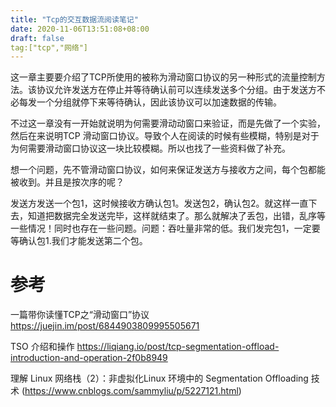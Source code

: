 ```yaml
---
title: "Tcp的交互数据流阅读笔记"
date: 2020-11-06T13:51:08+08:00
draft: false
tag:["tcp","网络"]
---
```


这一章主要要介绍了TCP所使用的被称为滑动窗口协议的另一种形式的流量控制方法。该协议允许发送方在停止并等待确认前可以连续发送多个分组。由于发送方不必每发一个分组就停下来等待确认，因此该协议可以加速数据的传输。

不过这一章没有一开始就说明为何需要滑动动窗口来验证，而是先做了一个实验，然后在来说明TCP 滑动窗口协议。导致个人在阅读的时候有些模糊，特别是对于为何需要滑动窗口协议这一块比较模糊。所以也找了一些资料做了补充。



想一个问题，先不管滑动窗口协议，如何来保证发送方与接收方之间，每个包都能被收到。并且是按次序的呢？







发送方发送一个包1，这时候接收方确认包1。发送包2，确认包2。就这样一直下去，知道把数据完全发送完毕，这样就结束了。那么就解决了丢包，出错，乱序等一些情况！同时也存在一些问题。问题：吞吐量非常的低。我们发完包1，一定要等确认包1.我们才能发送第二个包。















# 参考

一篇带你读懂TCP之“滑动窗口”协议  https://juejin.im/post/6844903809995505671

TSO 介绍和操作  https://liqiang.io/post/tcp-segmentation-offload-introduction-and-operation-2f0b8949

理解 Linux 网络栈（2）：非虚拟化Linux 环境中的 Segmentation Offloading 技术 (https://www.cnblogs.com/sammyliu/p/5227121.html)